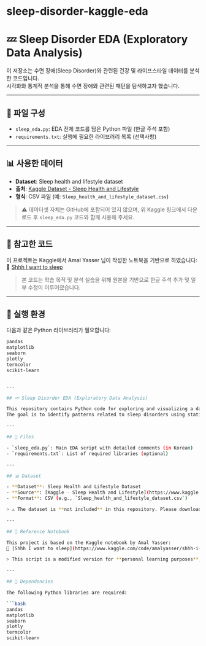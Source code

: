 # sleep-disorder-kaggle-eda
# 💤 Sleep Disorder EDA (Exploratory Data Analysis)

이 저장소는 수면 장애(Sleep Disorder)와 관련된 건강 및 라이프스타일 데이터를 분석한 코드입니다.  
시각화와 통계적 분석을 통해 수면 장애와 관련된 패턴을 탐색하고자 했습니다.

---

## 📁 파일 구성

- `sleep_eda.py`: EDA 전체 코드를 담은 Python 파일 (한글 주석 포함)
- `requirements.txt`: 실행에 필요한 라이브러리 목록 (선택사항)

---

## 📊 사용한 데이터

- **Dataset**: Sleep health and lifestyle dataset  
- **출처**: [Kaggle Dataset - Sleep Health and Lifestyle](https://www.kaggle.com/datasets/equbs/sleep-health-and-lifestyle-dataset)  
- **형식**: CSV 파일 (예: `Sleep_health_and_lifestyle_dataset.csv`)

> ⚠️ 데이터셋 자체는 GitHub에 포함되어 있지 않으며, 위 Kaggle 링크에서 다운로드 후 `sleep_eda.py` 코드와 함께 사용해 주세요.

---

## 🧠 참고한 코드

이 프로젝트는 Kaggle에서 Amal Yasser 님이 작성한 노트북을 기반으로 하였습니다:  
📎 [Shhh I want to sleep](https://www.kaggle.com/code/amalyasser/shhh-i-want-to-sleep)

> 본 코드는 학습 목적 및 분석 실습을 위해 원본을 기반으로 한글 주석 추가 및 일부 수정이 이루어졌습니다.

---

## 🐍 실행 환경

다음과 같은 Python 라이브러리가 필요합니다:

```bash
pandas
matplotlib
seaborn
plotly
termcolor
scikit-learn


---

## 💤 Sleep Disorder EDA (Exploratory Data Analysis)

This repository contains Python code for exploring and visualizing a dataset related to sleep disorders and lifestyle/health factors.  
The goal is to identify patterns related to sleep disorders using statistical summaries and visual analysis.

---

## 📁 Files

- `sleep_eda.py`: Main EDA script with detailed comments (in Korean)
- `requirements.txt`: List of required libraries (optional)

---

## 📊 Dataset

- **Dataset**: Sleep Health and Lifestyle Dataset  
- **Source**: [Kaggle - Sleep Health and Lifestyle](https://www.kaggle.com/datasets/equbs/sleep-health-and-lifestyle-dataset)  
- **Format**: CSV (e.g., `Sleep_health_and_lifestyle_dataset.csv`)

> ⚠️ The dataset is **not included** in this repository. Please download it from the Kaggle link and place it in your local directory to use the script.

---

## 🧠 Reference Notebook

This project is based on the Kaggle notebook by Amal Yasser:  
📎 [Shhh I want to sleep](https://www.kaggle.com/code/amalyasser/shhh-i-want-to-sleep)

> This script is a modified version for **personal learning purposes**, with Korean annotations and some code adjustments.

---

## 🐍 Dependencies

The following Python libraries are required:

```bash
pandas
matplotlib
seaborn
plotly
termcolor
scikit-learn


